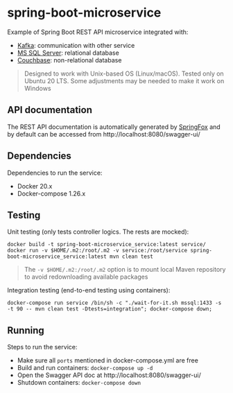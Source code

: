 # spring-boot-microservice

Example of Spring Boot REST API microservice integrated with:

* [Kafka](https://kafka.apache.org/): communication with other service
* [MS SQL Server](https://www.microsoft.com/en-us/sql-server): relational database
* [Couchbase](https://www.couchbase.com/): non-relational database

> Designed to work with Unix-based OS (Linux/macOS). Tested only on Ubuntu 20 LTS. Some adjustments may be needed to make it work on Windows

## API documentation

The REST API documentation is automatically generated by [SpringFox](https://springfox.github.io/springfox/) and by default can be accessed from http://localhost:8080/swagger-ui/

## Dependencies

Dependencies to run the service:

* Docker 20.x
* Docker-compose 1.26.x

## Testing

Unit testing (only tests controller logics. The rests are mocked):

```
docker build -t spring-boot-microservice_service:latest service/
docker run -v $HOME/.m2:/root/.m2 -v service:/root/service spring-boot-microservice_service:latest mvn clean test
```

> The `-v $HOME/.m2:/root/.m2` option is to mount local Maven repository to avoid redownloading available packages

Integration testing (end-to-end testing using containers):

```
docker-compose run service /bin/sh -c "./wait-for-it.sh mssql:1433 -s -t 90 -- mvn clean test -Dtests=integration"; docker-compose down;
```

## Running

Steps to run the service:

* Make sure all `ports` mentioned in docker-compose.yml are free
* Build and run containers: `docker-compose up -d`
* Open the Swagger API doc at http://localhost:8080/swagger-ui/
* Shutdown containers: `docker-compose down`
